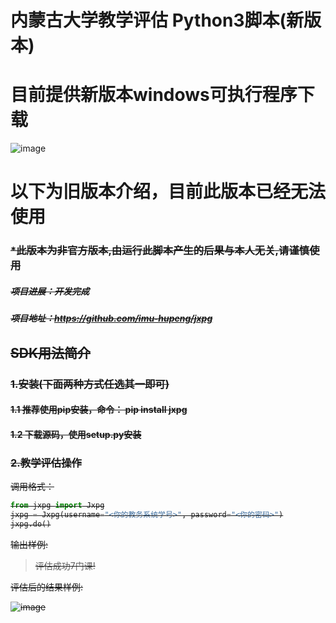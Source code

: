 # 内蒙古大学教学评估 Python3脚本(新版本)
# 目前提供新版本windows可执行程序下载
![image](https://github.com/imu-hupeng/jxpg/raw/master/static/2.jpg)

#
# 以下为旧版本介绍，目前此版本已经无法使用
<del> 

### *此版本为非官方版本,由运行此脚本产生的后果与本人无关,请谨慎使用
##### 项目进展：开发完成
##### 项目地址：https://github.com/imu-hupeng/jxpg
## SDK用法简介
### 1.安装(下面两种方式任选其一即可)
#### 1.1 推荐使用pip安装，命令： pip install jxpg
#### 1.2 下载源码，使用setup.py安装
### 2.教学评估操作
调用格式：
```python
from jxpg import Jxpg
jxpg = Jxpg(username="<你的教务系统学号>", password="<你的密码>")
jxpg.do()
```
输出样例:
> 评估成功7门课!

评估后的结果样例:

![image](https://github.com/imu-hupeng/jxpg/raw/master/static/1.jpg)
</del> 
